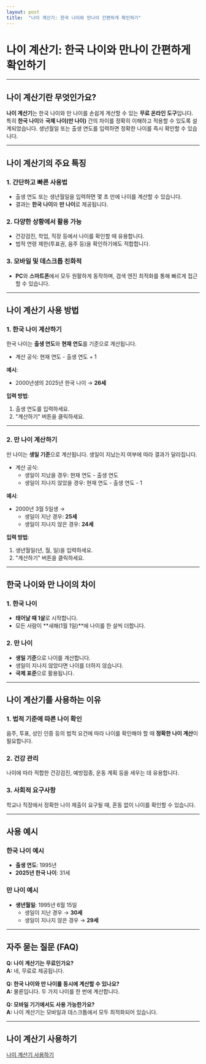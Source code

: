 ```yaml
---
layout: post
title:  "나이 계산기: 한국 나이와 만나이 간편하게 확인하기"
---
```

 
# **나이 계산기: 한국 나이와 만나이 간편하게 확인하기**

---

## **나이 계산기란 무엇인가요?**
**나이 계산기**는 한국 나이와 만 나이를 손쉽게 계산할 수 있는 **무료 온라인 도구**입니다. 특히 **한국 나이**와 **국제 나이(만 나이)** 간의 차이를 정확히 이해하고 적용할 수 있도록 설계되었습니다. 생년월일 또는 출생 연도를 입력하면 정확한 나이를 즉시 확인할 수 있습니다.

---

## **나이 계산기의 주요 특징**

### **1. 간단하고 빠른 사용법**
- 출생 연도 또는 생년월일을 입력하면 몇 초 만에 나이를 계산할 수 있습니다.
- 결과는 **한국 나이**와 **만 나이**로 제공됩니다.

### **2. 다양한 상황에서 활용 가능**
- 건강검진, 학업, 직장 등에서 나이를 확인할 때 유용합니다.
- 법적 연령 제한(투표권, 음주 등)을 확인하기에도 적합합니다.

### **3. 모바일 및 데스크톱 친화적**
- **PC**와 **스마트폰**에서 모두 원활하게 동작하며, 검색 엔진 최적화를 통해 빠르게 접근할 수 있습니다.

---

## **나이 계산기 사용 방법**

### **1. 한국 나이 계산하기**
한국 나이는 **출생 연도**와 **현재 연도**를 기준으로 계산됩니다.  
- 계산 공식: 현재 연도 - 출생 연도 + 1

**예시**:  
- 2000년생의 2025년 한국 나이 → **26세**  

**입력 방법**:
1. 출생 연도를 입력하세요.
2. "계산하기" 버튼을 클릭하세요.

---

### **2. 만 나이 계산하기**
만 나이는 **생일 기준**으로 계산됩니다. 생일이 지났는지 여부에 따라 결과가 달라집니다.  
- 계산 공식:  
  - 생일이 지났을 경우: 현재 연도 - 출생 연도  
  - 생일이 지나지 않았을 경우: 현재 연도 - 출생 연도 - 1  

**예시**:  
- 2000년 3월 5일생 →  
  - 생일이 지난 경우: **25세**  
  - 생일이 지나지 않은 경우: **24세**  

**입력 방법**:
1. 생년월일(년, 월, 일)을 입력하세요.
2. "계산하기" 버튼을 클릭하세요.

---

## **한국 나이와 만 나이의 차이**

### **1. 한국 나이**
- **태어날 때 1살**로 시작합니다.  
- 모든 사람이 **새해(1월 1일)**에 나이를 한 살씩 더합니다.  

### **2. 만 나이**
- **생일 기준**으로 나이를 계산합니다.  
- 생일이 지나지 않았다면 나이를 더하지 않습니다.  
- **국제 표준**으로 활용됩니다.  

---

## **나이 계산기를 사용하는 이유**

### **1. 법적 기준에 따른 나이 확인**
음주, 투표, 성인 인증 등의 법적 요건에 따라 나이를 확인해야 할 때 **정확한 나이 계산**이 필요합니다.

### **2. 건강 관리**
나이에 따라 적합한 건강검진, 예방접종, 운동 계획 등을 세우는 데 유용합니다.

### **3. 사회적 요구사항**
학교나 직장에서 정확한 나이 제출이 요구될 때, 혼동 없이 나이를 확인할 수 있습니다.

---

## **사용 예시**

### **한국 나이 예시**
- **출생 연도**: 1995년  
- **2025년 한국 나이**: 31세

### **만 나이 예시**
- **생년월일**: 1995년 6월 15일  
  - 생일이 지난 경우 → **30세**  
  - 생일이 지나지 않은 경우 → **29세**

---

## **자주 묻는 질문 (FAQ)**

**Q: 나이 계산기는 무료인가요?**  
**A:** 네, 무료로 제공됩니다.

**Q: 한국 나이와 만 나이를 동시에 계산할 수 있나요?**  
**A:** 물론입니다. 두 가지 나이를 한 번에 계산합니다.

**Q: 모바일 기기에서도 사용 가능한가요?**  
**A:** 나이 계산기는 모바일과 데스크톱에서 모두 최적화되어 있습니다.

---

## **나이 계산기 사용하기**

[나이 계산기 사용하기](https://www.freeonlineutility.com/ko/app/age-calculator/)  
